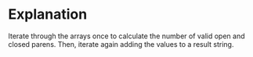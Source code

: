 # Explanation

Iterate through the arrays once to calculate the number of valid open and closed
parens. Then, iterate again adding the values to a result string.
